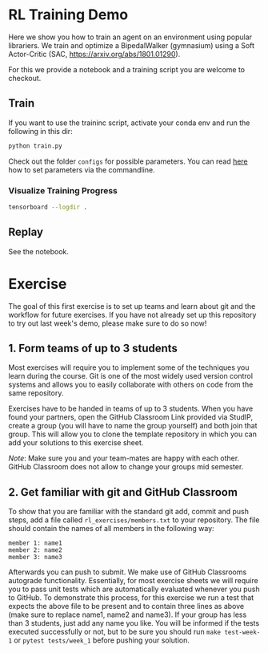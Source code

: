 # RL Training Demo
Here we show you how to train an agent on an environment using popular librariers.
We train and optimize a BipedalWalker (gymnasium) using a Soft Actor-Critic (SAC, https://arxiv.org/abs/1801.01290).

For this we provide a notebook and a training script you are welcome to checkout.

## Train
If you want to use the traininc script, activate your conda env and run the following in this dir:
```bash
python train.py
```
Check out the folder `configs` for possible parameters. You can read [here](https://hydra.cc/docs/advanced/override_grammar/basic/) how to set parameters via the commandline.

### Visualize Training Progress
```bash
tensorboard --logdir .
```

## Replay
See the notebook.


# Exercise

The goal of this first exercise is to set up teams and learn about git and the workflow for future exercises. 
If you have not already set up this repository to try out last week's demo, please make sure to do so now!

## 1. Form teams of up to 3 students
Most exercises will require you to implement some of the techniques you learn during the course.
Git is one of the most widely used version control systems and allows you to easily collaborate with others on code from the same repository.

Exercises have to be handed in teams of up to 3 students. When you have found your partners, open the GitHub Classroom Link provided via StudIP,
create a group (you will have to name the group yourself) and both join that group. This will allow you to clone the template repository in
which you can add your solutions to this exercise sheet.

*Note*: Make sure you and your team-mates are happy with each other. GitHub Classroom does not allow to change your groups mid semester.

## 2. Get familiar with git and GitHub Classroom
To show that you are familiar with the standard git add, commit and push steps, add a file called `rl_exercises/members.txt` to your repository.
The file should contain the names of all members in the following way:

```
member 1: name1
member 2: name2
member 3: name3
```

Afterwards you can push to submit.
We make use of GitHub Classrooms autograde functionality. 
Essentially, for most exercise sheets we will require you to pass unit tests which are automatically evaluated whenever you push to GitHub. 
To demonstrate this process, for this exercise we run a test that expects the above file to be present and to contain three lines as above (make sure to replace name1, name2 and name3).
If your group has less than 3 students, just add any name you like.
You will be informed if the tests executed successfully or not, but to be sure you should run `make test-week-1` or `pytest tests/week_1` before pushing your solution.
